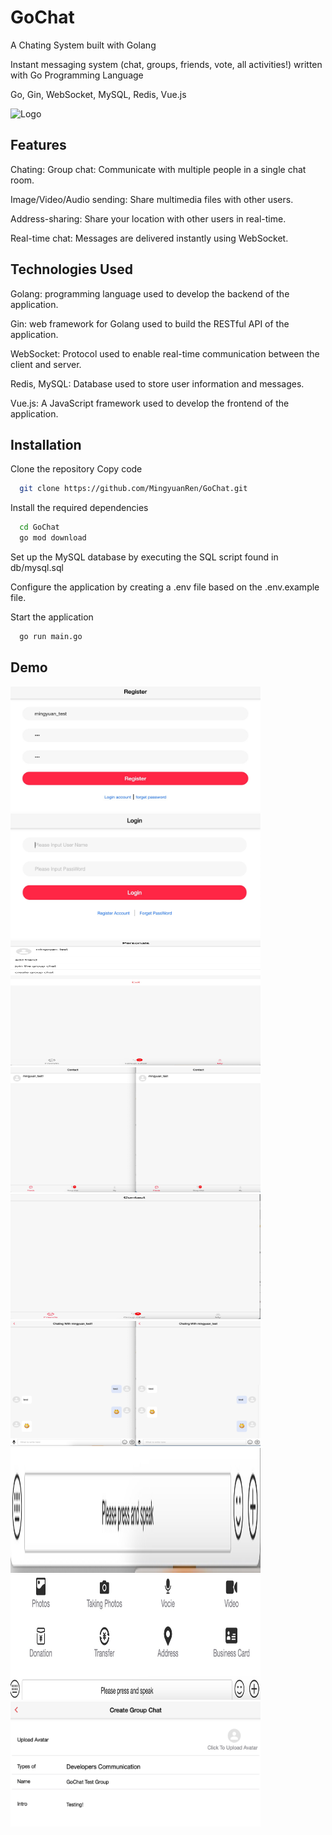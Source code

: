 # GoChat

A Chating System built with Golang

Instant messaging system (chat, groups, friends, vote, all activities!) written with Go Programming Language

Go, Gin, WebSocket, MySQL, Redis, Vue.js

![Logo](https://custom-images.strikinglycdn.com/res/hrscywv4p/image/upload/c_limit,fl_lossy,h_9000,w_1200,f_auto,q_auto/10148800/244973_960616.png)


## Features
Chating: 
Group chat: Communicate with multiple people in a single chat room.

Image/Video/Audio sending: Share multimedia files with other users.

Address-sharing: Share your location with other users in real-time.

Real-time chat: Messages are delivered instantly using WebSocket.


## Technologies Used
Golang: programming language used to develop the backend of the application.

Gin: web framework for Golang used to build the RESTful API of the application.

WebSocket: Protocol used to enable real-time communication between the client and server.

Redis, MySQL: Database used to store user information and messages.

Vue.js: A JavaScript framework used to develop the frontend of the application.

## Installation
Clone the repository Copy code
```bash
  git clone https://github.com/MingyuanRen/GoChat.git
```

Install the required dependencies
```bash
  cd GoChat
  go mod download
```

Set up the MySQL database by executing the SQL script found in db/mysql.sql

Configure the application by creating a .env file based on the .env.example file.

Start the application
```bash
  go run main.go
```
## Demo
<img src="asset/demo/register.jpg" width="400" height="200" alt="Register"/>
<img src="asset/demo/login.jpg" width="400" height="200" alt="Login"/>
<img src="asset/demo/Personals.jpg" width="400" height="200" alt="Personals"/>
<img src="asset/demo/AddFriend.jpg" width="400" height="200" alt="AddFriend"/>
<img src="asset/demo/ChatPage.jpg" width="400" height="200" alt="ContactPage"/>
<img src="asset/demo/Chatting.jpg" width="400" height="200" alt="ChatPage"/>

<img src="asset/demo/extras.jpg" width="400" height="200" alt="Extra chatting functions"/>
<img src="asset/demo/functions.jpg" width="400" height="200" alt="Extra chatting functions"/>
<img src="asset/demo/creategroup.png" width="400" height="200" alt="CreateGroup"/>




